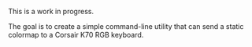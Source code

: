 This is a work in progress.

The goal is to create a simple command-line utility that can send a static
colormap to a Corsair K70 RGB keyboard.
